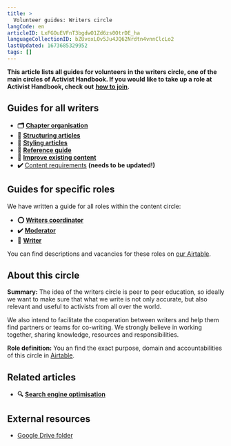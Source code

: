 ```yaml
---
title: >
  Volunteer guides: Writers circle
langCode: en
articleID: LxFGOuEVFnT3bgdwO1Zd6zs0OtrDE_ha
languageCollectionID: bZUvoxLOv5Ju4JQ62Nrdtn4vnnClcLo2
lastUpdated: 1673685329952
tags: []
---
```


**This article lists all guides for volunteers in the writers circle, one of the main circles of Activist Handbook. If you would like to take up a role at Activist Handbook, check out** [**how to join**](/join)**.**

## Guides for all writers

-   **🗂** [**Chapter organisation**](/support/writers/organisation)
-   **🔢** [**Structuring articles**](/support/writers/structure)
-   **🎨** [**Styling articles**](/support/writers/style)
-   **📄** [**Reference guide**](/support/writers/reference)
-   💯 [**Improve existing content**](/support/writers/improve)
-   **✔️** [Content requirements](/support/writers/requirements) **(needs to be updated!)**

## Guides for specific roles

We have written a guide for all roles within the content circle:

-   **⭕️** [**Writers coordinator**](/support/writers/coordinator)
-   **✔️** [**Moderator**](/support/content/moderator)
-   **📝** [**Writer**](/support/content/writer)

You can find descriptions and vacancies for these roles on [our Airtable](https://airtable.com/shr6GqOJ7587fNbEn/tbloV4g8loVisebVz?filter_Circles=Content%20circle).

## **About this circle**

**Summary:** The idea of the writers circle is peer to peer education, so ideally we want to make sure that what we write is not only accurate, but also relevant and useful to activists from all over the world.

We also intend to facilitate the cooperation between writers and help them find partners or teams for co-writing. We strongly believe in working together, sharing knowledge, resources and responsibilities.

**Role definition:** You an find the exact purpose, domain and accountabilities of this circle in [Airtable](https://airtable.com/shrnow8KNDUtO4oGq/tblTRJuhY3VDCNwJr/viwQ80eK0aE226gpv/recXS2jF1vVFvtIyt).

## Related articles

-   **🔍** [**Search engine optimisation**](/tools/seo)

## External resources

-   [Google Drive folder](https://drive.google.com/drive/folders/1n34YxZGGa4ytZGBeZ8n2EhVGLVDaJA5s?usp=sharing)